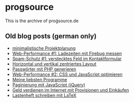 progsource
==========

This is the archive of proǵsource.de

Old blog posts (german only)
-------------

- <a href="https://github.com/progsource/progsource/tree/master/blog/minimalistische_Projektplanung">minimalistische Projektplanung</a>
- <a href="https://github.com/progsource/progsource/tree/master/blog/web_performance_1">Web-Performance #1: Ladezeiten mit Firebug messen</a>
- <a href="https://github.com/progsource/progsource/tree/master/blog/spam_schutz_1">Spam-Schutz #1: verstecktes Feld im Kontaktformular</a>
- <a href="https://github.com/progsource/progsource/tree/master/blog/horizontal_und_vertikal_zentriertes_layout">Horizontal und vertikal zentriertes Layout</a>
- <a href="https://github.com/progsource/progsource/tree/master/blog/passwoerter_mit_php_generieren">Passwörter mit PHP generieren</a>
- <a href="https://github.com/progsource/progsource/tree/master/blog/web_performance_2">Web-Performance #2: CSS und JavaScript optimieren</a>
- <a href="https://github.com/progsource/progsource/tree/master/blog/meine_liebsten_programme">Meine liebsten Programme</a>
- <a href="https://github.com/progsource/progsource/tree/master/blog/jquery_paginierung">Paginierung mit JavaScript (jQuery)</a>
- <a href="https://github.com/progsource/progsource/tree/master/blog/bee5">Geld verdienen im Internet mit Provisionen und Einkäufen</a>
- <a href="https://github.com/progsource/progsource/tree/master/blog/lastenheft_schreiben_mit_latex">Lastenheft schreiben mit LaTeX</a>
